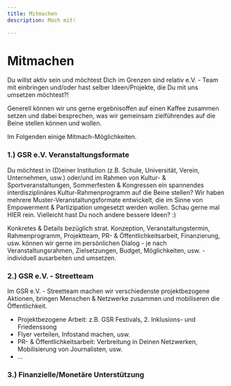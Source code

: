 ```yaml
---
title: Mitmachen
description: Mach mit!

---
```

# Mitmachen

Du willst aktiv sein und möchtest Dich im Grenzen sind relativ e.V. - Team mit einbringen und/oder hast selber Ideen/Projekte, die Du mit uns umsetzen möchtest?!

Generell können wir uns gerne ergebnisoffen auf einen Kaffee zusammen setzen und dabei besprechen, was wir gemeinsam zielführendes auf die Beine stellen können und wollen.

Im Folgenden einige Mitmach-Möglichkeiten.

### 1.) GSR e.V. Veranstaltungsformate

Du möchtest in (D)einer Institution (z.B. Schule, Universität, Verein, Unternehmen, usw.) oder/und im Rahmen von Kultur- & Sportveranstaltungen, Sommerfesten & Kongressen ein spannendes interdisziplinäres Kultur-Rahmenprogramm auf die Beine stellen? Wir haben mehrere Muster-Veranstaltungsformate entwickelt, die im Sinne von Empowerment & Partizipation umgesetzt werden wollen. Schau gerne mal HIER rein. Vielleicht hast Du noch andere bessere Ideen? :)

Konkretes & Details bezüglich strat. Konzeption, Veranstaltungstermin, Rahmenprogramm, Projektteam, PR- & Öffentlichkeitsarbeit, Finanzierung, usw. können wir gerne im persönlichen Dialog - je nach Veranstaltungsrahmen, Zielsetzungen, Budget, Möglichkeiten, usw. - individuell ausarbeiten und umsetzen.

### 2.) GSR e.V. - Streetteam

Im GSR e.V. - Streetteam machen wir verschiedenste projektbezogene Aktionen, bringen Menschen & Netzwerke zusammen und mobiliseren die Öffentlichkeit.

* Projektbezogene Arbeit: z.B. GSR Festivals, 2. Inklusions- und Friedenssong
* Flyer verteilen, Infostand machen, usw.
* PR- & Öffentlichkeitsarbeit: Verbreitung in Deinen Netzwerken, Mobilisierung von Journalisten, usw.
* ...

### 3.) Finanzielle/Monetäre Unterstützung
